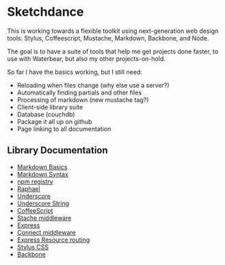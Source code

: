 # Sketchdance

This is working towards a flexible toolkit using next-generation web design tools: Stylus, Coffeescript, Mustache, Markdown, Backbone, and Node.

The goal is to have a suite of tools that help me get projects done faster, to use with Waterbear, but also my other projects-on-hold.

So far I have the basics working, but I still need:

* Reloading when files change (why else use a server?)
* Automatically finding partials and other files
* Processing of markdown (new mustache tag?)
* Client-side library suite
* Database (couchdb)
* Package it all up on github
* Page linking to all documentation

## Library Documentation

* [Markdown Basics](http://daringfireball.net/projects/markdown/basics)
* [Markdown Syntax](http://daringfireball.net/projects/markdown/syntax)
* [npm registry](http://search.npmjs.org/)
* [Raphael](http://raphaeljs.com/reference.html)
* [Underscore](http://documentcloud.github.com/underscore/)
* [Underscore String](https://github.com/edtsech/underscore.string)
* [CoffeeScript](http://jashkenas.github.com/coffee-script/)
* [Stache middleware](https://github.com/fat/stache)
* [Express](http://expressjs.com/guide.html)
* [Connect middleware](https://github.com/senchalabs/connect)
* [Express Resource routing](https://github.com/visionmedia/express-resource)
* [Stylus CSS](http://learnboost.github.com/stylus/)
* [Backbone](http://documentcloud.github.com/backbone/)
